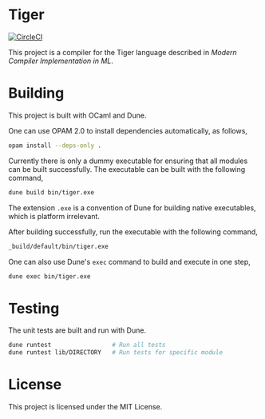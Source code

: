# Tiger

[![CircleCI](https://circleci.com/gh/arucil/tiger.svg?style=svg)](https://circleci.com/gh/arucil/tiger)

This project is a compiler for the Tiger language described in *Modern Compiler Implementation in ML*.

# Building

This project is built with OCaml and Dune.

One can use OPAM 2.0 to install dependencies automatically, as follows,

```bash
opam install --deps-only .
```

Currently there is only a dummy executable for ensuring that all modules can be built successfully. The executable can be built with the following command,

```bash
dune build bin/tiger.exe
```

The extension `.exe` is a convention of Dune for building native executables, which is platform irrelevant.

After building successfully, run the executable with the following command,

```bash
_build/default/bin/tiger.exe
```

One can also use Dune's `exec` command to build and execute in one step,

```bash
dune exec bin/tiger.exe
```

# Testing

The unit tests are built and run with Dune.

```bash
dune runtest                 # Run all tests
dune runtest lib/DIRECTORY   # Run tests for specific module
```

# License

This project is licensed under the MIT License.